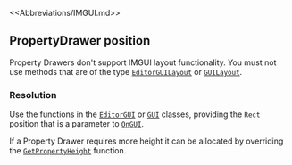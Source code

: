 <<Abbreviations/IMGUI.md>>
## PropertyDrawer position
Property Drawers don't support IMGUI layout functionality. You must not use methods that are of the type [`EditorGUILayout`](https://docs.unity3d.com/ScriptReference/EditorGUILayout.html) or [`GUILayout`](https://docs.unity3d.com/ScriptReference/GUILayout.html).

### Resolution
Use the functions in the [`EditorGUI`](https://docs.unity3d.com/ScriptReference/EditorGUI.html) or [`GUI`](https://docs.unity3d.com/ScriptReference/GUI.html) classes, providing the `Rect` position that is a parameter to [`OnGUI`](https://docs.unity3d.com/ScriptReference/PropertyDrawer.OnGUI.html).  

If a Property Drawer requires more height it can be allocated by overriding the [`GetPropertyHeight`](https://docs.unity3d.com/ScriptReference/PropertyDrawer.GetPropertyHeight.html) function.